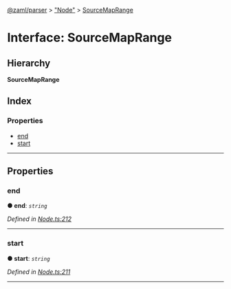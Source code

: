 [@zaml/parser](../README.md) > ["Node"](../modules/_node_.md) > [SourceMapRange](../interfaces/_node_.sourcemaprange.md)

# Interface: SourceMapRange

## Hierarchy

**SourceMapRange**

## Index

### Properties

* [end](_node_.sourcemaprange.md#end)
* [start](_node_.sourcemaprange.md#start)

---

## Properties

<a id="end"></a>

###  end

**● end**: *`string`*

*Defined in [Node.ts:212](https://github.com/nexushubs/zaml-lang/blob/18f20d4/packages/zaml-parser/src/Node.ts#L212)*

___
<a id="start"></a>

###  start

**● start**: *`string`*

*Defined in [Node.ts:211](https://github.com/nexushubs/zaml-lang/blob/18f20d4/packages/zaml-parser/src/Node.ts#L211)*

___

